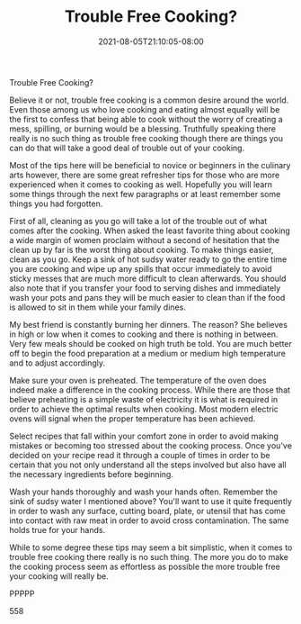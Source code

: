 ﻿---
title: "Trouble Free Cooking?"
date: 2021-08-05T21:10:05-08:00
description: "TXT Tips for Web Success"
featured_image: "/images/TXT.jpg"
tags: ["TXT"]
---

Trouble Free Cooking? 

Believe it or not, trouble free cooking is a common desire around the world. Even those among us who love cooking and eating almost equally will be the first to confess that being able to cook without the worry of creating a mess, spilling, or burning would be a blessing. Truthfully speaking there really is no such thing as trouble free cooking though there are things you can do that will take a good deal of trouble out of your cooking.

Most of the tips here will be beneficial to novice or beginners in the culinary arts however, there are some great refresher tips for those who are more experienced when it comes to cooking as well. Hopefully you will learn some things through the next few paragraphs or at least remember some things you had forgotten.

First of all, cleaning as you go will take a lot of the trouble out of what comes after the cooking. When asked the least favorite thing about cooking a wide margin of women proclaim without a second of hesitation that the clean up by far is the worst thing about cooking. To make things easier, clean as you go. Keep a sink of hot sudsy water ready to go the entire time you are cooking and wipe up any spills that occur immediately to avoid sticky messes that are much more difficult to clean afterwards. You should also note that if you transfer your food to serving dishes and immediately wash your pots and pans they will be much easier to clean than if the food is allowed to sit in them while your family dines.

My best friend is constantly burning her dinners. The reason? She believes in high or low when it comes to cooking and there is nothing in between. Very few meals should be cooked on high truth be told. You are much better off to begin the food preparation at a medium or medium high temperature and to adjust accordingly. 

Make sure your oven is preheated. The temperature of the oven does indeed make a difference in the cooking process. While there are those that believe preheating is a simple waste of electricity it is what is required in order to achieve the optimal results when cooking. Most modern electric ovens will signal when the proper temperature has been achieved. 

Select recipes that fall within your comfort zone in order to avoid making mistakes or becoming too stressed about the cooking process. Once you've decided on your recipe read it through a couple of times in order to be certain that you not only understand all the steps involved but also have all the necessary ingredients before beginning. 

Wash your hands thoroughly and wash your hands often. Remember the sink of sudsy water I mentioned above? You'll want to use it quite frequently in order to wash any surface, cutting board, plate, or utensil that has come into contact with raw meat in order to avoid cross contamination. The same holds true for your hands. 

While to some degree these tips may seem a bit simplistic, when it comes to trouble free cooking there really is no such thing. The more you do to make the cooking process seem as effortless as possible the more trouble free your cooking will really be. 

PPPPP

558

